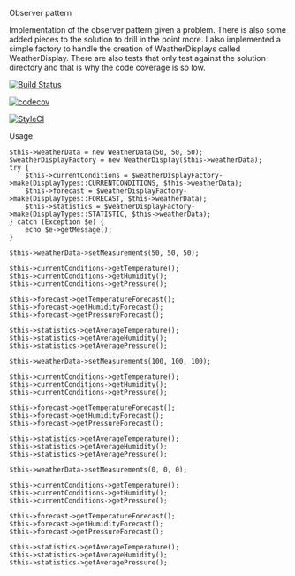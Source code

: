 Observer pattern

Implementation of the observer pattern given a problem. There is also some added pieces to the solution to drill in the point more. I also implemented a simple factory to handle the creation of WeatherDisplays called WeatherDisplay. There are also tests that only test against the solution directory and that is why the code coverage is so low. 

[![Build Status](https://travis-ci.org/amacsmith/observer-pattern.svg?branch=main)](https://travis-ci.org/amacsmith/observer-pattern)

[![codecov](https://codecov.io/gh/amacsmith/observer-pattern/branch/main/graph/badge.svg)](https://codecov.io/gh/amacsmith/observer-pattern)

[![StyleCI](https://github.styleci.io/repos/331114984/shield?branch=main)](https://github.styleci.io/repos/331114984?branch=main)

Usage

```
$this->weatherData = new WeatherData(50, 50, 50);
$weatherDisplayFactory = new WeatherDisplay($this->weatherData);
try {
    $this->currentConditions = $weatherDisplayFactory->make(DisplayTypes::CURRENTCONDITIONS, $this->weatherData);
    $this->forecast = $weatherDisplayFactory->make(DisplayTypes::FORECAST, $this->weatherData);
    $this->statistics = $weatherDisplayFactory->make(DisplayTypes::STATISTIC, $this->weatherData);
} catch (Exception $e) {
    echo $e->getMessage();
}

$this->weatherData->setMeasurements(50, 50, 50);
        
$this->currentConditions->getTemperature();
$this->currentConditions->getHumidity();
$this->currentConditions->getPressure();

$this->forecast->getTemperatureForecast();
$this->forecast->getHumidityForecast();
$this->forecast->getPressureForecast();

$this->statistics->getAverageTemperature();
$this->statistics->getAverageHumidity();
$this->statistics->getAveragePressure();

$this->weatherData->setMeasurements(100, 100, 100);

$this->currentConditions->getTemperature();
$this->currentConditions->getHumidity();
$this->currentConditions->getPressure();

$this->forecast->getTemperatureForecast();
$this->forecast->getHumidityForecast();
$this->forecast->getPressureForecast();

$this->statistics->getAverageTemperature();
$this->statistics->getAverageHumidity();
$this->statistics->getAveragePressure();

$this->weatherData->setMeasurements(0, 0, 0);

$this->currentConditions->getTemperature();
$this->currentConditions->getHumidity();
$this->currentConditions->getPressure();

$this->forecast->getTemperatureForecast();
$this->forecast->getHumidityForecast();
$this->forecast->getPressureForecast();

$this->statistics->getAverageTemperature();
$this->statistics->getAverageHumidity();
$this->statistics->getAveragePressure();

```
